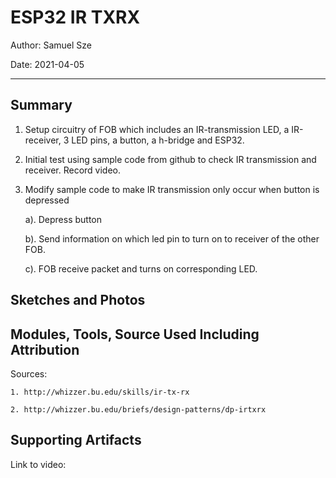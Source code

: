 #  ESP32 IR TXRX

Author: Samuel Sze

Date: 2021-04-05

-----

## Summary
1. Setup circuitry of FOB which includes an IR-transmission LED, a IR-receiver, 3 LED pins, a button, a h-bridge and ESP32.

2. Initial test using sample code from github to check IR transmission and receiver. Record video. 

3. Modify sample code to make IR transmission only occur when button is depressed

    a). Depress button

    b). Send information on which led pin to turn on to receiver of the other FOB.

    c). FOB receive packet and turns on corresponding LED.



## Sketches and Photos

## Modules, Tools, Source Used Including Attribution
Sources:

    1. http://whizzer.bu.edu/skills/ir-tx-rx

    2. http://whizzer.bu.edu/briefs/design-patterns/dp-irtxrx


## Supporting Artifacts
Link to video:
